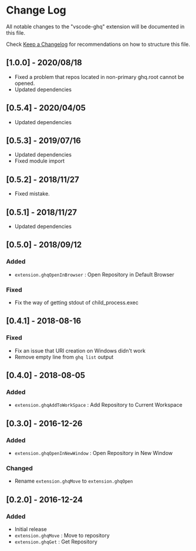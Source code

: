 # Change Log
All notable changes to the "vscode-ghq" extension will be documented in this file.

Check [Keep a Changelog](http://keepachangelog.com/) for recommendations on how to structure this file.

## [1.0.0] - 2020/08/18
- Fixed a problem that repos located in non-primary ghq.root cannot be opened.
- Updated dependencies

## [0.5.4] - 2020/04/05
- Updated dependencies

## [0.5.3] - 2019/07/16
- Updated dependencies
- Fixed module import

## [0.5.2] - 2018/11/27
- Fixed mistake.

## [0.5.1] - 2018/11/27
- Updated dependencies

## [0.5.0] - 2018/09/12
### Added
- `extension.ghqOpenInBrowser` : Open Repository in Default Browser

### Fixed
- Fix the way of getting stdout of child_process.exec

## [0.4.1] - 2018-08-16

### Fixed
- Fix an issue that URI creation on Windows didn't work
- Remove empty line from `ghq list` output

## [0.4.0] - 2018-08-05

### Added
- `extension.ghqAddToWorkSpace` : Add Repository to Current Workspace

## [0.3.0] - 2016-12-26

### Added
- `extension.ghqOpenInNewWindow` : Open Repository in New Window

### Changed
- Rename `extension.ghqMove` to `extension.ghqOpen`

## [0.2.0] - 2016-12-24

### Added
- Initial release
- `extension.ghqMove` : Move to repository
- `extension.ghqGet` : Get Repository

